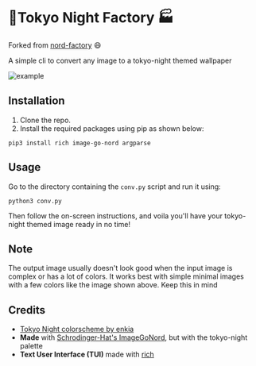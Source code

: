 # 🗼Tokyo Night Factory 🏭
Forked from [nord-factory](https://github.com/13ace37/nord-factory) 😄

A simple cli to convert any image to a tokyo-night themed wallpaper

![example](./example.png)

## Installation
1. Clone the repo.
2. Install the required packages using pip as shown below:
```
pip3 install rich image-go-nord argparse
```
## Usage
Go to the directory containing the `conv.py` script and run it using:
```
python3 conv.py
```

 Then follow the on-screen instructions, and voila you'll have your tokyo-night themed image ready in no time!


## Note
The output image usually doesn't look good when the input image is complex or has a lot of colors. It works best with simple minimal images with a few colors like the image shown above. Keep this in mind

 ## Credits
- [Tokyo Night colorscheme by enkia](https://github.com/enkia/tokyo-night-vscode-theme)
- **Made** with [Schrodinger-Hat's ImageGoNord](https://github.com/Schrodinger-Hat), but with the tokyo-night palette
- **Text User Interface (TUI)** made with [rich](https://github.com/willmcgugan/rich)
